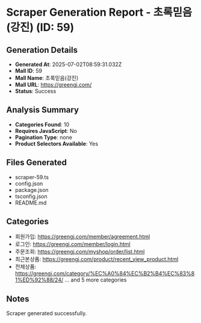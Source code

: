 # Scraper Generation Report - 초록믿음(강진) (ID: 59)

## Generation Details
- **Generated At**: 2025-07-02T08:59:31.032Z
- **Mall ID**: 59
- **Mall Name**: 초록믿음(강진)
- **Mall URL**: https://greengj.com/
- **Status**: Success

## Analysis Summary
- **Categories Found**: 10
- **Requires JavaScript**: No
- **Pagination Type**: none
- **Product Selectors Available**: Yes

## Files Generated
- scraper-59.ts
- config.json
- package.json
- tsconfig.json
- README.md

## Categories
- 회원가입: https://greengj.com/member/agreement.html
- 로그인: https://greengj.com/member/login.html
- 주문조회: https://greengj.com/myshop/order/list.html
- 최근본상품: https://greengj.com/product/recent_view_product.html
- 전체상품: https://greengj.com/category/%EC%A0%84%EC%B2%B4%EC%83%81%ED%92%88/24/
... and 5 more categories

## Notes
Scraper generated successfully.
